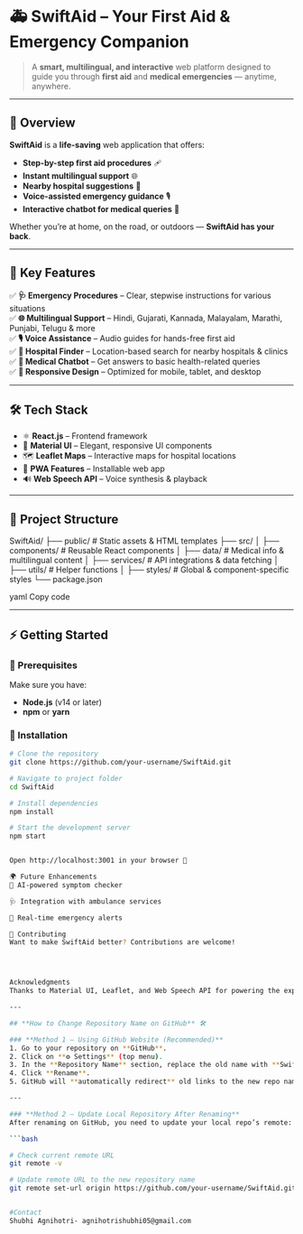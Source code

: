 # 🚑 SwiftAid – Your First Aid & Emergency Companion  

> A **smart, multilingual, and interactive** web platform designed to guide you through **first aid** and **medical emergencies** — anytime, anywhere.

---

## 🌟 Overview  
**SwiftAid** is a **life-saving** web application that offers:  
- **Step-by-step first aid procedures** 🩹  
- **Instant multilingual support** 🌐  
- **Nearby hospital suggestions** 🏥  
- **Voice-assisted emergency guidance** 🎙️  
- **Interactive chatbot for medical queries** 🤖  

Whether you’re at home, on the road, or outdoors — **SwiftAid has your back**.  

---

## 🚀 Key Features  

✅ **🩺 Emergency Procedures** – Clear, stepwise instructions for various situations  
✅ **🌐 Multilingual Support** – Hindi, Gujarati, Kannada, Malayalam, Marathi, Punjabi, Telugu & more  
✅ **🎙️ Voice Assistance** – Audio guides for hands-free first aid  
✅ **📍 Hospital Finder** – Location-based search for nearby hospitals & clinics  
✅ **🤖 Medical Chatbot** – Get answers to basic health-related queries  
✅ **📱 Responsive Design** – Optimized for mobile, tablet, and desktop  

---

## 🛠️ Tech Stack  

- ⚛️ **React.js** – Frontend framework  
- 🎨 **Material UI** – Elegant, responsive UI components  
- 🗺️ **Leaflet Maps** – Interactive maps for hospital locations  
- 📱 **PWA Features** – Installable web app  
- 🔊 **Web Speech API** – Voice synthesis & playback  

---

## 🧩 Project Structure  

SwiftAid/
├── public/ # Static assets & HTML templates
├── src/
│ ├── components/ # Reusable React components
│ ├── data/ # Medical info & multilingual content
│ ├── services/ # API integrations & data fetching
│ ├── utils/ # Helper functions
│ ├── styles/ # Global & component-specific styles
└── package.json

yaml
Copy code

---

## ⚡ Getting Started  

### 🔹 Prerequisites  
Make sure you have:  
- **Node.js** (v14 or later)  
- **npm** or **yarn**

### 🔹 Installation  

```bash
# Clone the repository
git clone https://github.com/your-username/SwiftAid.git

# Navigate to project folder
cd SwiftAid

# Install dependencies
npm install

# Start the development server
npm start


Open http://localhost:3001 in your browser 🚀

🌍 Future Enhancements
🧠 AI-powered symptom checker

🩺 Integration with ambulance services

🔔 Real-time emergency alerts

🤝 Contributing
Want to make SwiftAid better? Contributions are welcome!




Acknowledgments
Thanks to Material UI, Leaflet, and Web Speech API for powering the experience

---

## **How to Change Repository Name on GitHub** 🛠️  

### **Method 1 – Using GitHub Website (Recommended)**
1. Go to your repository on **GitHub**.
2. Click on **⚙️ Settings** (top menu).
3. In the **Repository Name** section, replace the old name with **SwiftAid**.
4. Click **Rename**.
5. GitHub will **automatically redirect** old links to the new repo name.

---

### **Method 2 – Update Local Repository After Renaming**
After renaming on GitHub, you need to update your local repo’s remote:

```bash

# Check current remote URL
git remote -v

# Update remote URL to the new repository name
git remote set-url origin https://github.com/your-username/SwiftAid.git


#Contact
Shubhi Agnihotri- agnihotrishubhi05@gmail.com



